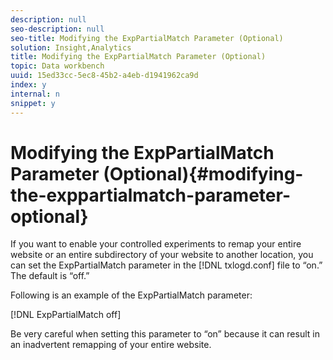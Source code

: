 ```yaml
---
description: null
seo-description: null
seo-title: Modifying the ExpPartialMatch Parameter (Optional)
solution: Insight,Analytics
title: Modifying the ExpPartialMatch Parameter (Optional)
topic: Data workbench
uuid: 15ed33cc-5ec8-45b2-a4eb-d1941962ca9d
index: y
internal: n
snippet: y
---
```


# Modifying the ExpPartialMatch Parameter (Optional){#modifying-the-exppartialmatch-parameter-optional}

If you want to enable your controlled experiments to remap your entire website or an entire subdirectory of your website to another location, you can set the ExpPartialMatch parameter in the [!DNL txlogd.conf] file to “on.” The default is “off.”

Following is an example of the ExpPartialMatch parameter:

[!DNL ExpPartialMatch off]

Be very careful when setting this parameter to “on” because it can result in an inadvertent remapping of your entire website. 
